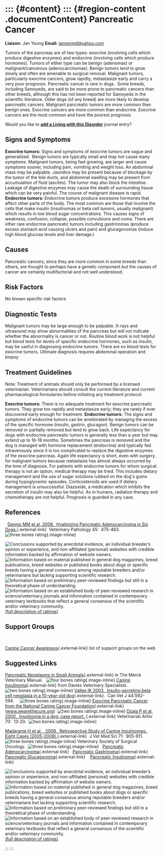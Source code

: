 ::: {#content}
::: {#region-content .documentContent}
Pancreatic Cancer
=================

**Liaison:** Jan Young **Email:** <jannermd@yahoo.com>

<div>

Tumors of the pancreas are of two types: exocrine (involving cells which
produce digestive enzymes) and endocrine (involving cells which produce
hormones). Tumors of either type can be benign (adenomas) or
malignant/cancerous (adenocarcinomas). Benign tumors tend to grow slowly
and often are amenable to surgical removal. Malignant tumors,
particularly exocrine cancers, grow rapidly, metastasize early and carry
a very poor prognosis. Pancreatic cancer is rare in dogs.  Some breeds,
including Samoyeds, are said to be more prone to pancreatic cancers than
other breeds, although this has not been reported for Samoyeds in the
scientific literature. Older dogs (of any breed) are more likely to
develop pancreatic cancers. Malignant pancreatic tumors are more common
than benign ones. Exocrine cancers are more common than endocrine.
Exocrine cancers are the most common and have the poorest prognosis.

</div>

Would you like to **[add a Living with this
Disorder](pancreatic-cancer/addliving_form.html)** journal entry?

Signs and Symptoms
------------------

**Exocrine tumors:** Signs and symptoms of exocrine tumors are vague and
generalized.  Benign tumors are typically small and may not cause many
symptoms. Malignant tumors, being fast growing, are larger and cause
symptoms sooner, including pain, vomiting and weight loss. An abdominal
mass may be palpable. Jaundice may be present because of blockage by the
tumor of the bile ducts, and abdominal swelling may be present from
accumulation of fluid (ascites). The tumor may also block the intestine.
Leakage of digestive enzymes may cause the death of surrounding tissue
which can be very painful. The course of malignant disease is rapid.
**Endocrine tumors:** Endocrine tumors produce excessive hormones that
affect other parts of the body. The most common are those that involve
the cells that make insulin (insulinomas or beta cell tumors, usually
malignant) which results in low blood sugar concentrations. This causes
signs of weakness, confusion, collapse, possible convulsions and coma.
There are other rare endocrine pancreatic tumors including gastrinomas
(produce excess stomach acid causing ulcers and pain) and glucagonomas
(induce high blood glucose levels and liver damage.)

Causes
------

Pancreatic cancers, since they are more common in some breeds than
others, are thought to perhaps have a genetic component but the causes
of cancer are certainly multifactorial and not well understood.

Risk Factors
------------

No known specific risk factors

Diagnostic Tests
----------------

Malignant tumors may be large enough to be palpable. X-rays and
ultrasound may show abnormalities of the pancreas but will not indicate
whether the abnormality is cancer or not. Routine blood work is not
helpful but blood tests for levels of specific endocrine hormones, such
as insulin, may be useful in diagnosing endocrine tumors. There are no
blood tests for exocrine tumors. Ultimate diagnosis requires abdominal
operation and biopsy

Treatment Guidelines
--------------------

Note: Treatment of animals should only be performed by a licensed
veterinarian. Veterinarians should consult the current literature and
current pharmacological formularies before initiating any treatment
protocol.

**Exocrine tumors:** There is no adequate treatment for exocrine
pancreatic tumors. They grow too rapidly and metastasize early; they are
rarely if ever discovered early enough for treatment. **Endocrine
tumors:** The signs and symptoms of endocrine tumors can be ameliorated
by managing the excess of the specific hormone (insulin, gastrin,
glucagon). Benign tumors can be removed or partially removed but tend to
grow back. Life expectancy for dogs with endocrine pancreatic tumors is
generally less than a year but may extend up to 16-18 months. Sometimes
the pancreas is removed and the dog is managed with hormone replacement
(endocrine) and typically fed intravenously since it is too complicated
to replace the digestive enzymes of the exocrine pancreas. Again life
expectancy is short, even with surgery, for malignant tumors because
metastasis has almost always occurred by the time of diagnosis. For
patients with endocrine tumors for whom surgical therapy is not an
option, medical therapy may be tried. This includes dietary management
and the use of sugar solutions rubbed on the dog's gums during
hypoglycemic episodes. Corticosteroids are used if dietary management is
unsuccessful. Diazoxide, a medication which inhibits the secretion of
insulin may also be helpful. As in humans, radiation therapy and
chemotherapy are not helpful. Prognosis is guarded in any case.

References
----------

  [Dennis MM et al, 2008.  Hyalinizing Pancreatic Adenocarcinoma in Six
Dogs.](http://vet.sagepub.com/content/45/4/475.full){.external-link} 
Veterinary Pathology 45:  475-483.     ![three bones
rating](images/disorder-images/3-bones.gif/image_preview.png){.image-inline}

<div>

![](pancreatic-cancer/bone.gif "Conclusions supported by anecdotal evidence, an individual breeder’s opinion or experience, and non-affiliated (personal) websites with credible information backed by affirmation of website owners.")
![](pancreatic-cancer/2-bones.gif "Information based on material published in general dog magazines, breed publications, breed websites or published books about dogs or specific breeds  having a general consensus among reputable breeders and/or veterinarians but lacking supporting scientific research.")
![](pancreatic-cancer/3-bones.gif "Information based on preliminary peer-reviewed findings but still in a theoretical phase of understanding.")
![](pancreatic-cancer/4-bones.gif "Information based on an established body of peer-reviewed research in science/veterinary journals and information contained in contemporary veterinary textbooks that reflect a general consensus of the scientific and/or veterinary community.")
[(full description of ratings)](ratings-what-do-they-mean.html)

</div>

Support Groups
--------------

 

[Canine Cancer
Awareness](http://caninecancerawareness.org/therapy-and-support/support-groups-on-the-web){.external-link}
list of support groups on the web

Suggested Links
---------------

[Pancreatic Neoplasms in Small
Animals](http://www.merckvetmanual.com/mvm/digestive_system/the_exocrine_pancreas/pancreatic_neoplasms_in_small_animals.html){.external-link}
in The Merck Veterinary Manual.   ![four bones
rating](images/disorder-images/4-bones.gif/image_preview.png){.image-inline}
[Canine
Insulinoma](http://vetspecialists.co.uk/factsheets/Oncology_facts/Canine_Insulinoma.html){.external-link}
from Davies Veterinary Specialists.  ![two bones
rating](images/disorder-images/2-bones.gif/image_preview.png){.image-inline}
[Vallee IK 2003.  Insulin-secreting beta cell neoplasia in a 10-year-old
dog](http://www.ncbi.nlm.nih.gov/pmc/articles/PMC340214/){.external-link}. 
Can Vet J 44:592-594.     ![three bones
rating](images/disorder-images/3-bones.gif/image_preview.png){.image-inline}
[Exocrine Pancreatic Cancer from the National Canine Cancer
Foundation](http://www.wearethecure.org/exocrine-pancreatic-cancer){.external-link}
(www.wearethecure.org)  ![two bones
rating](images/disorder-images/2-bones.gif/image_preview.png){.image-inline}
[Dzaja P et al, 2000.  Insulinoma in a dog; case
report. ](http://www.vef.unizg.hr/vetarhiv/papers/70-1/dzaja.pdf){.external-link}
Veterinarski Arhiv 70:  13-20.  ![two bones
rating](images/disorder-images/2-bones.gif/image_preview.png){.image-inline}

[Madarame H et al.   2009.  Retrospective Study of Canine Insulinomas: 
Eight Cases
(2005-2008).](https://www.jstage.jst.go.jp/article/jvms/71/7/71_7_905/_article){.external-link} 
J Vet Med Sci 71:  905-911.   ![three bones
rating](images/disorder-images/3-bones.gif/image_preview.png){.image-inline}
Veterinary Society of Surgical Oncology.  ![three bones
rating](images/disorder-images/3-bones.gif/image_preview.png){.image-inline}
  [Pancreatic
Adenocarcinoma](http://www.vsso.org/index.php/9-education-1/education/369-pancreatic-adc){.external-link}
  [Pancreatic
Gastrinoma](http://www.vsso.org/index.php/9-education-1/education/371-pancreatic-gastrinoma){.external-link}
  [Pancreatic
Glucagonoma](http://www.vsso.org/index.php/9-education-1/education/370-pancreatic-glucagonoma){.external-link} 
  [Pancreatic
Insulinoma](http://www.vsso.org/index.php/9-education-1/education/373-pancreatic-insulinoma){.external-link}

<div>

![](pancreatic-cancer/bone.gif "Conclusions supported by anecdotal evidence, an individual breeder’s opinion or experience, and non-affiliated (personal) websites with credible information backed by affirmation of website owners.")
![](pancreatic-cancer/2-bones.gif "Information based on material published in general dog magazines, breed publications, breed websites or published books about dogs or specific breeds  having a general consensus among reputable breeders and/or veterinarians but lacking supporting scientific research.")
![](pancreatic-cancer/3-bones.gif "Information based on preliminary peer-reviewed findings but still in a theoretical phase of understanding.")
![](pancreatic-cancer/4-bones.gif "Information based on an established body of peer-reviewed research in science/veterinary journals and information contained in contemporary veterinary textbooks that reflect a general consensus of the scientific and/or veterinary community.")
[(full description of ratings)](ratings-what-do-they-mean.html)

</div>
:::
:::
